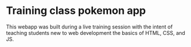 # Training class pokemon app

This webapp was built during a live training session with the intent of teaching students new to web development the basics of HTML, CSS, and JS.


